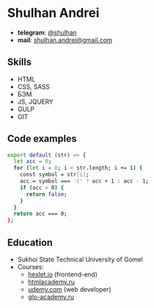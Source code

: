 # Shulhan Andrei
 - **telegram**:  [@shulhan](http:/t.me/shulhan)
 - **mail**: shulhan.andrei@gmail.com
## Skills 
- HTML
- CSS, SASS
- БЭМ
- JS, JQUERY
- GULP
- GIT

## Code examples
```sh
export default (str) => {
  let acc = 0;
  for (let i = 0; i < str.length; i += 1) {
    const symbol = str[i];
    acc = symbol === '(' ? acc + 1 : acc - 1;
    if (acc < 0) {
      return false;
    }
  }
  return acc === 0;
};
```

## Education
- Sukhoi State Technical University of Gomel
- Courses:
    - [hexlet.io](https://hexlet.io/) (frontend-end)
    - [htmlacademy.ru](https://htmlacademy.ru/) 
    - [udemy.com](https://www.udemy.com/course/webdeveloper/) (web developer)
    - [glo-academy.ru](https://glo-academy.ru/web-start/) 